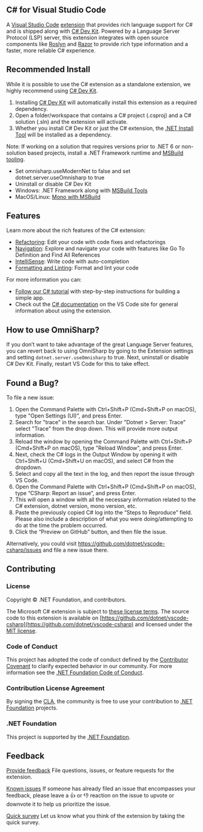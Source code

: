 ## C# for Visual Studio Code
A [Visual Studio Code](https://code.visualstudio.com/) [extension](https://marketplace.visualstudio.com/VSCode) that provides rich language support for C# and is shipped along with [C# Dev Kit][csdevkitextension]. Powered by a Language Server Protocol (LSP) server, this extension integrates with open source components like [Roslyn](https://github.com/dotnet/roslyn) and [Razor](https://github.com/dotnet/razor) to provide rich type information and a faster, more reliable C# experience.

## Recommended Install
While it is possible to use the C# extension as a standalone extension, we highly recommend using [C# Dev Kit][csdevkitextension].

1. Installing [C# Dev Kit][csdevkitextension] will automatically install this extension as a required dependency.
2. Open a folder/workspace that contains a C# project (.csproj) and a C# solution (.sln) and the extension will activate.
3. Whether you install C# Dev Kit or just the C# extension, the [.NET Install Tool](https://marketplace.visualstudio.com/items?itemName=ms-dotnettools.vscode-dotnet-runtime) will be installed as a dependency.

Note: If working on a solution that requires versions prior to .NET 6 or non-solution based projects, install a .NET Framework runtime and [MSBuild tooling](https://visualstudio.microsoft.com/downloads/#build-tools-for-visual-studio-2022).
  * Set omnisharp.useModernNet to false and set dotnet.server.useOmnisharp to true
  * Uninstall or disable C# Dev Kit
  * Windows: .NET Framework along with [MSBuild Tools](https://visualstudio.microsoft.com/downloads/#build-tools-for-visual-studio-2022)
  * MacOS/Linux: [Mono with MSBuild](https://www.mono-project.com/download/preview/)

## Features
Learn more about the rich features of the C# extension:
  * [Refactoring](https://code.visualstudio.com/docs/csharp/refactoring): Edit your code with code fixes and refactorings
  * [Navigation](https://code.visualstudio.com/docs/csharp/navigate-edit): Explore and navigate your code with features like Go To Definition and Find All References
  * [IntelliSense](https://code.visualstudio.com/docs/csharp/navigate-edit): Write code with auto-completion
  * [Formatting and Linting](https://code.visualstudio.com/docs/csharp/formatting-linting): Format and lint your code

For more information you can:

- [Follow our C# tutorial](https://code.visualstudio.com/docs/csharp/get-started) with step-by-step instructions for building a simple app.
- Check out the [C# documentation](https://code.visualstudio.com/docs/languages/csharp) on the VS Code site for general information about using the extension.

## How to use OmniSharp?
If you don’t want to take advantage of the great Language Server features, you can revert back to using OmniSharp by going to the Extension settings and setting `dotnet.server.useOmnisharp` to true. Next, uninstall or disable C# Dev Kit. Finally, restart VS Code for this to take effect.

## Found a Bug?
To file a new issue:

1. Open the Command Palette with Ctrl+Shift+P (Cmd+Shift+P on macOS), type "Open Settings (UI)", and press Enter.
2. Search for "trace" in the search bar. Under "Dotnet > Server: Trace" select "Trace" from the drop down. This will provide more output information.
3. Reload the window by opening the Command Palette with Ctrl+Shift+P (Cmd+Shift+P on macOS), type "Reload Window", and press Enter.
4. Next, check the C# logs in the Output Window by opening it with Ctrl+Shift+U (Cmd+Shift+U on macOS), and select C# from the dropdown.
5. Select and copy all the text in the log, and then report the issue through VS Code.
6. Open the Command Palette with Ctrl+Shift+P (Cmd+Shift+P on macOS), type “CSharp: Report an issue”, and press Enter.
7. This will open a window with all the necessary information related to the C# extension, dotnet version, mono version, etc.
8. Paste the previously copied C# log into the “Steps to Reproduce” field. Please also include a description of what you were doing/attempting to do at the time the problem occurred.
9. Click the “Preview on GitHub” button, and then file the issue.

Alternatively, you could visit https://github.com/dotnet/vscode-csharp/issues and file a new issue there.

## Contributing

### License

Copyright © .NET Foundation, and contributors.

The Microsoft C# extension is subject to [these license terms](RuntimeLicenses/license.txt).
The source code to this extension is available on [https://github.com/dotnet/vscode-csharp](https://github.com/dotnet/vscode-csharp) and licensed under the [MIT license](LICENSE.txt).

### Code of Conduct

This project has adopted the code of conduct defined by the [Contributor Covenant](http://contributor-covenant.org/)
to clarify expected behavior in our community.
For more information see the [.NET Foundation Code of Conduct](http://www.dotnetfoundation.org/code-of-conduct).

### Contribution License Agreement

By signing the [CLA](https://cla.dotnetfoundation.org/), the community is free to use your contribution to [.NET Foundation](http://www.dotnetfoundation.org) projects.

### .NET Foundation

This project is supported by the [.NET Foundation](http://www.dotnetfoundation.org).

## Feedback

<!--
[FAQs]
Check out the FAQs before filing a question.
-->

[Provide feedback](https://github.com/dotnet/vscode-csharp/issues)
File questions, issues, or feature requests for the extension.

[Known issues](https://github.com/dotnet/vscode-csharp/issues)
If someone has already filed an issue that encompasses your feedback, please leave a 👍 or 👎 reaction on the issue to upvote or downvote it to help us prioritize the issue.

[Quick survey](https://www.research.net/r/8KGJ9V8?o=[o_value]&v=[v_value]&m=[m_value])
Let us know what you think of the extension by taking the quick survey.


[csdevkitextension]: https://marketplace.visualstudio.com/items?itemName=ms-dotnettools.csdevkit
